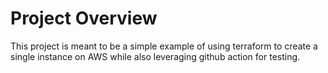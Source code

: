 # Project Overview
This project is meant to be a simple example of using terraform to create a single instance on AWS while also leveraging github action for testing.